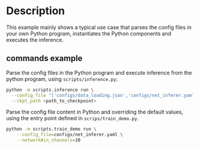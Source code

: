 # Description
This example mainly shows a typical use case that parses the config files in your own Python program, instantiates the Python components and executes the inference.

## commands example

Parse the config files in the Python program and execute inference from the python program, using `scripts/inference.py`:

```bash
python -m scripts.inference run \
  --config_file "['configs/data_loading.json','configs/net_inferer.yaml','configs/post_processing.json']" \
  --ckpt_path <path_to_checkpoint>
```

Parse the config file content in Python and overriding the default values, using the entry point defined in `scrips/train_demo.py`.
```bash
python -m scripts.train_demo run \
    --config_file=configs/net_inferer.yaml \
    --network#in_channels=10
```
